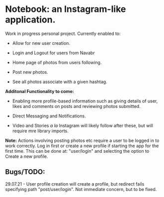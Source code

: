 # Notebook: an Instagram-like application.

Work in progress personal project. Currently enabled to:

- Allow for new user creation.

- Login and Logout for users from Navabr

- Home page of photos from users following.

- Post new photos.

- See all photos associate with a given hashtag.

**Additonal Functionality to come:**

- Enabling more profile-based information such as giving details of user, likes and comments on posts and reviewing photos submitted.

- Direct Messaging and Notifications.

- Video and Stories *a la* Instagram will likely follow after these, but will require mre library imports.

**Note:** Actions involving posting photos etc require a user to be logged in to work correctly. Log in first or create a new profile if starting the app for the first time. This can be done at: "user/login" and selecting the option to Create a new profile.

## Bugs/TODO:

29.07.21 - User profile creation will create a profile, but redirect fails specifying path "post/user/login". Not immediate concern, but to be fixed.